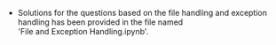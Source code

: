 * Solutions for the questions based on the file handling and exception handling has been provided in the file named         
  'File and Exception Handling.ipynb'.
